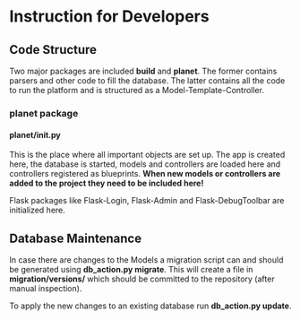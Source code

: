 # Instruction for Developers

## Code Structure


Two major packages are included **build** and **planet**. The former contains parsers and other code to fill the
database. The latter contains all the code to run the platform and is structured as a Model-Template-Controller.

### planet package

#### planet/__init__.py

This is the place where all important objects are set up. The app is created here, the database is started,  models and
controllers are loaded here and controllers registered as blueprints. **When new models or controllers are added to
the project they need to be included here!**

Flask packages like Flask-Login, Flask-Admin and Flask-DebugToolbar are initialized here.

## Database Maintenance


In case there are changes to the Models a migration script can and should be generated using **db_action.py migrate**.
This will create a file in **migration/versions/** which should be committed to the repository (after manual inspection).

To apply the new changes to an existing database run **db_action.py update**.